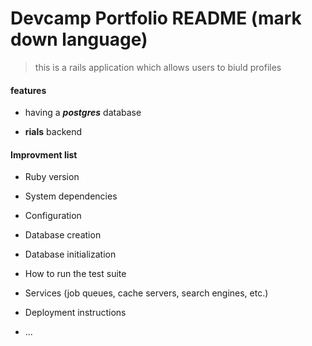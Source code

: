 #  Devcamp Portfolio README (mark down language)



> this is a rails application which allows users to biuld profiles

#### features 
* having a _**postgres**_ database 

* **rials** backend

#### Improvment list
* Ruby version

* System dependencies

* Configuration

* Database creation

* Database initialization

* How to run the test suite

* Services (job queues, cache servers, search engines, etc.)

* Deployment instructions

* ...

